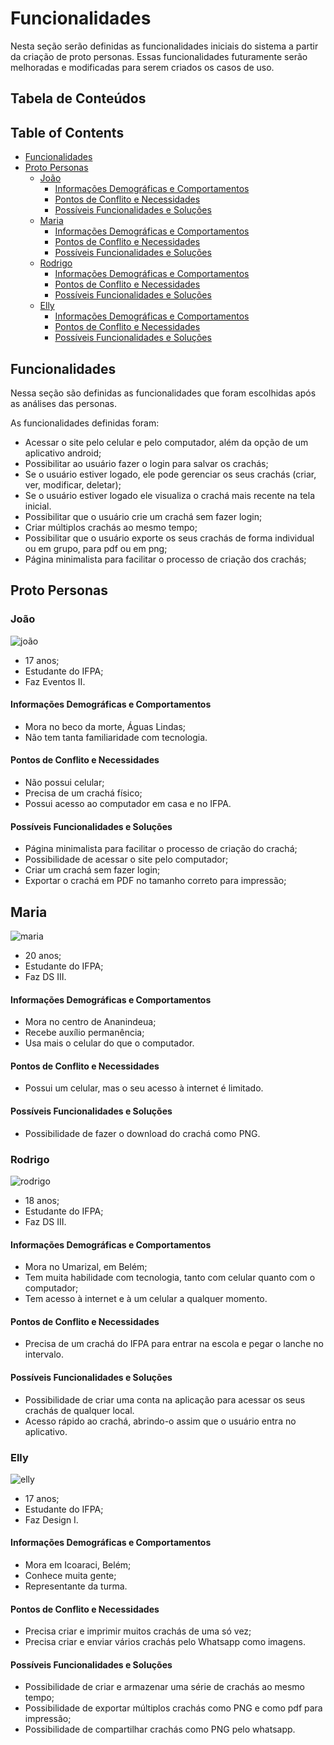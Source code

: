 # Funcionalidades

Nesta seção serão definidas as funcionalidades iniciais do sistema a partir da criação de proto personas. Essas funcionalidades futuramente serão melhoradas e modificadas para serem criados os casos de uso.

## Tabela de Conteúdos

## Table of Contents

- [Funcionalidades](#funcionalidades-1)
- [Proto Personas](#proto-personas)
  - [João](#joão)
    - [Informações Demográficas e Comportamentos](#informações-demográficas-e-comportamentos)
    - [Pontos de Conflito e Necessidades](#pontos-de-conflito-e-necessidades)
    - [Possíveis Funcionalidades e Soluções](#possíveis-funcionalidades-e-soluções)
  - [Maria](#maria)
    - [Informações Demográficas e Comportamentos](#informações-demográficas-e-comportamentos-1)
    - [Pontos de Conflito e Necessidades](#pontos-de-conflito-e-necessidades-1)
    - [Possíveis Funcionalidades e Soluções](#possíveis-funcionalidades-e-soluções-1)
  - [Rodrigo](#rodrigo)
    - [Informações Demográficas e Comportamentos](#informações-demográficas-e-comportamentos-2)
    - [Pontos de Conflito e Necessidades](#pontos-de-conflito-e-necessidades-2)
    - [Possíveis Funcionalidades e Soluções](#possíveis-funcionalidades-e-soluções-2)
  - [Elly](#elly)
    - [Informações Demográficas e Comportamentos](#informações-demográficas-e-comportamentos-3)
    - [Pontos de Conflito e Necessidades](#pontos-de-conflito-e-necessidades-3)
    - [Possíveis Funcionalidades e Soluções](#possíveis-funcionalidades-e-soluções-3)

## Funcionalidades

Nessa seção são definidas as funcionalidades que foram escolhidas após as análises das personas.

As funcionalidades definidas foram:

- Acessar o site pelo celular e pelo computador, além da opção de um aplicativo android;
- Possibilitar ao usuário fazer o login para salvar os crachás;
- Se o usuário estiver logado, ele pode gerenciar os seus crachás (criar, ver, modificar, deletar);
- Se o usuário estiver logado ele visualiza o crachá mais recente na tela inicial.
- Possibilitar que o usuário crie um crachá sem fazer login;
- Criar múltiplos crachás ao mesmo tempo;
- Possibilitar que o usuário exporte os seus crachás de forma individual ou em grupo, para pdf ou em png;
- Página minimalista para facilitar o processo de criação dos crachás;

## Proto Personas

### João

![joão](Proto-Personas/João.jpeg)

- 17 anos;
- Estudante do IFPA;
- Faz Eventos II.

#### Informações Demográficas e Comportamentos

- Mora no beco da morte, Águas Lindas;
- Não tem tanta familiaridade com tecnologia.

#### Pontos de Conflito e Necessidades

- Não possui celular;
- Precisa de um crachá físico;
- Possui acesso ao computador em casa e no IFPA.

#### Possíveis Funcionalidades e Soluções

- Página minimalista para facilitar o processo de criação do crachá;
- Possibilidade de acessar o site pelo computador;
- Criar um crachá sem fazer login;
- Exportar o crachá em PDF no tamanho correto para impressão;

## Maria

![maria](Proto-Personas/Maria.jpeg)

- 20 anos;
- Estudante do IFPA;
- Faz DS III.

#### Informações Demográficas e Comportamentos

- Mora no centro de Ananindeua;
- Recebe auxílio permanência;
- Usa mais o celular do que o computador.

#### Pontos de Conflito e Necessidades

- Possui um celular, mas o seu acesso à internet é limitado.

#### Possíveis Funcionalidades e Soluções

- Possibilidade de fazer o download do crachá como PNG.

### Rodrigo

![rodrigo](Proto-Personas/Rodrigo.jpeg)

- 18 anos;
- Estudante do IFPA;
- Faz DS III.

#### Informações Demográficas e Comportamentos

- Mora no Umarizal, em Belém;
- Tem muita habilidade com tecnologia, tanto com celular quanto com o computador;
- Tem acesso à internet e à um celular a qualquer momento.

#### Pontos de Conflito e Necessidades

- Precisa de um crachá do IFPA para entrar na escola e pegar o lanche no intervalo.

#### Possíveis Funcionalidades e Soluções

- Possibilidade de criar uma conta na aplicação para acessar os seus crachás de qualquer local.
- Acesso rápido ao crachá, abrindo-o assim que o usuário entra no aplicativo.

### Elly

![elly](Proto-Personas/Elly.jpeg)

- 17 anos;
- Estudante do IFPA;
- Faz Design I.

#### Informações Demográficas e Comportamentos

- Mora em Icoaraci, Belém;
- Conhece muita gente;
- Representante da turma.

#### Pontos de Conflito e Necessidades

- Precisa criar e imprimir muitos crachás de uma só vez;
- Precisa criar e enviar vários crachás pelo Whatsapp como imagens.

#### Possíveis Funcionalidades e Soluções

- Possibilidade de criar e armazenar uma série de crachás ao mesmo tempo;
- Possibilidade de exportar múltiplos crachás como PNG e como pdf para impressão;
- Possibilidade de compartilhar crachás como PNG pelo whatsapp.